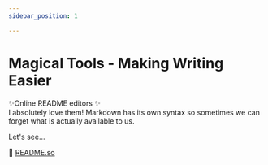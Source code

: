 ```yaml
---
sidebar_position: 1

---
```


# Magical Tools - Making Writing Easier

✨Online README editors ✨  
I absolutely love them! Markdown has its own syntax so sometimes we can forget what is actually available to us.  
  
Let's see...  
  
  
  
🔗 [README.so](https://readme.so/editor)  
